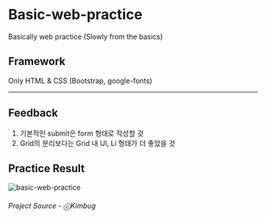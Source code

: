# Basic-web-practice
Basically web practice (Slowly from the basics)

## Framework
Only HTML & CSS (Bootstrap, google-fonts)


***


## Feedback
1. 기본적인 submit은 form 형태로 작성할 것
2. Grid의 분리보다는 Grid 내 Ul, Li 형태가 더 좋았을 것

## Practice Result
![basic-web-practice](https://user-images.githubusercontent.com/97138841/174011115-f198772b-ebae-40af-8b2f-b19f2bf1a81f.gif)

###### Project Source - ⓒKimbug
